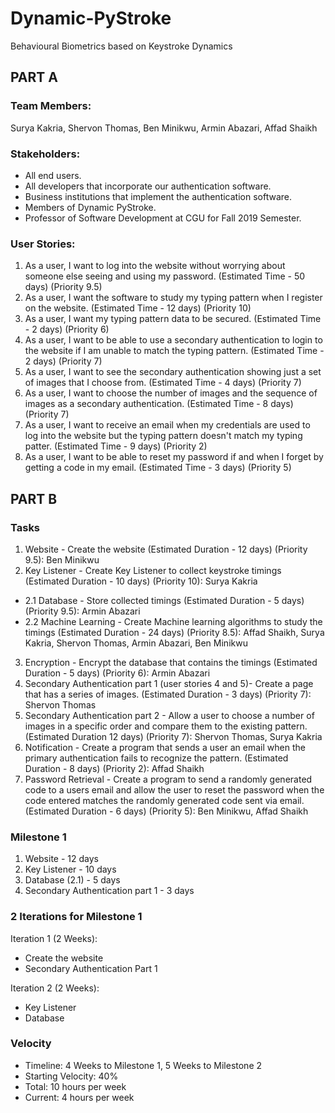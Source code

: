 # Dynamic-PyStroke
Behavioural Biometrics based on Keystroke Dynamics

## PART A

### Team Members:
  Surya Kakria,
  Shervon Thomas,
  Ben Minikwu,
  Armin Abazari,
  Affad Shaikh

### Stakeholders:
- All end users.
- All developers that incorporate our authentication software.
- Business institutions that implement the authentication software.
- Members of Dynamic PyStroke.
- Professor of Software Development at CGU for Fall 2019 Semester.

### User Stories:
1. As a user, I want to log into the website without worrying about someone else seeing and using my password.  (Estimated Time - 50 days) (Priority 9.5)
2. As a user, I want the software to study my typing pattern when I register on the website.  (Estimated Time - 12 days) (Priority 10)
3. As a user, I want my typing pattern data to be secured.  (Estimated Time - 2 days) (Priority 6)
4. As a user, I want to be able to use a secondary authentication to login to the website if I am unable to match the typing pattern. (Estimated Time - 2 days) (Priority 7)
5. As a user, I want to see the secondary authentication showing just a set of images that I choose from. (Estimated Time - 4 days) (Priority 7)
6. As a user, I want to choose the number of images and the sequence of images as a secondary authentication. (Estimated Time - 8 days) (Priority 7)
7. As a user, I want to receive an email when my credentials are used to log into the website but the typing pattern doesn't match my typing patter.  (Estimated Time - 9 days) (Priority 2)
8. As a user, I want to be able to reset my password if and when I forget by getting a code in my email.  (Estimated Time - 3 days) (Priority 5)

## PART B

### Tasks
1. Website - Create the website (Estimated Duration - 12 days) (Priority 9.5): Ben Minikwu
2. Key Listener - Create Key Listener to collect keystroke timings  (Estimated Duration - 10 days) (Priority 10): Surya Kakria
- 2.1 Database - Store collected timings (Estimated Duration - 5 days) (Priority 9.5): Armin Abazari
- 2.2 Machine Learning - Create Machine learning algorithms to study the timings (Estimated Duration - 24 days) (Priority 8.5): Affad Shaikh, Surya Kakria, Shervon Thomas, Armin Abazari, Ben Minikwu
3. Encryption - Encrypt the database that contains the timings  (Estimated Duration - 5 days) (Priority 6): Armin Abazari
4. Secondary Authentication part 1 (user stories 4 and 5)- Create a page that has a series of images.  (Estimated Duration - 3 days) (Priority 7): Shervon Thomas
6. Secondary Authentication part 2 - Allow a user to choose a number of images in a specific order and compare them to the existing pattern.  (Estimated Duration 12 days) (Priority 7): Shervon Thomas, Surya Kakria
7. Notification - Create a program that sends a user an email when the primary authentication fails to recognize the pattern. (Estimated Duration - 8 days) (Priority 2): Affad Shaikh
8. Password Retrieval - Create a program to send a randomly generated code to a users email and allow the user to reset the password when the code entered matches the randomly generated code sent via email.  (Estimated Duration - 6 days) (Priority 5): Ben Minikwu, Affad Shaikh

### Milestone 1
1. Website - 12 days
2. Key Listener - 10 days
3. Database (2.1) - 5 days
4. Secondary Authentication part 1 - 3 days

### 2 Iterations for Milestone 1
Iteration 1 (2 Weeks):
- Create the website
- Secondary Authentication Part 1

Iteration 2 (2 Weeks):
- Key Listener
- Database

### Velocity
- Timeline: 4 Weeks to Milestone 1, 5 Weeks to Milestone 2
- Starting Velocity: 40%
- Total: 10 hours per week
- Current: 4 hours per week
